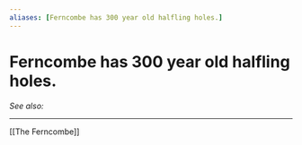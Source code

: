 ```yaml
---
aliases: [Ferncombe has 300 year old halfling holes.]
---
```


# Ferncombe has 300 year old halfling holes.
*See also:* 
___
[[The Ferncombe]]